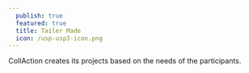 ```yaml
---
  publish: true
  featured: true
  title: Tailer Made
  icon: /usp-usp3-icon.png
---
```


CollAction creates its projects based on the needs of the participants.
